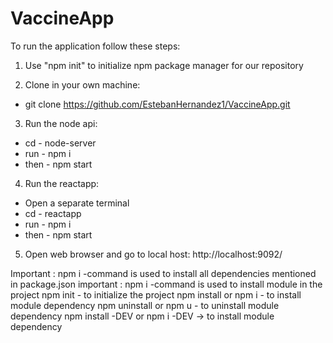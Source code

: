 # VaccineApp

To run the application follow these steps:

1. Use "npm init" to initialize npm package manager for our repository

2. Clone in your own machine:

  * git clone https://github.com/EstebanHernandez1/VaccineApp.git

3. Run the node api: 

 * cd - node-server 
 * run - npm i 
 * then - npm start

4. Run the reactapp:

  * Open a separate terminal
  * cd - reactapp 
  * run - npm i 
  * then - npm start

5. Open web browser and go to local host: http://localhost:9092/

Important : npm i -command is used to install all dependencies mentioned in package.json important : npm i -command is used to install module in the project
npm init - to initialize the project npm install or npm i - to install module dependency npm uninstall or npm u - to uninstall module dependency npm install -DEV or npm i -DEV -> to install module dependency
